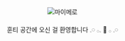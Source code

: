<div align="center">
  <img src="https://github.com/user-attachments/assets/a18b6d5f-e81e-445f-8fc3-270b1878d0e9" alt="마이메로" />
  <br><br>
  <div>훈티 공간에 오신 걸 환영합니다 𓈒𓏸 𓂂𓈒 💖 𓂂 𓈒𓏸﻿</div>                                           
</div>
